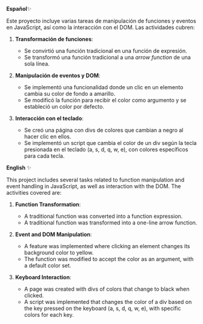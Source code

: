 **Español**✨
 
Este proyecto incluye varias tareas de manipulación de funciones y eventos en JavaScript, así como la interacción con el DOM. Las actividades cubren:

1. **Transformación de funciones**:
   - Se convirtió una función tradicional en una función de expresión.
   - Se transformó una función tradicional a una *arrow function* de una sola línea.

2. **Manipulación de eventos y DOM**:
   - Se implementó una funcionalidad donde un clic en un elemento cambia su color de fondo a amarillo.
   - Se modificó la función para recibir el color como argumento y se estableció un color por defecto.
  
3. **Interacción con el teclado**:
   - Se creó una página con divs de colores que cambian a negro al hacer clic en ellos.
   - Se implementó un script que cambia el color de un div según la tecla presionada en el teclado (a, s, d, q, w, e), con colores específicos para cada tecla.

 **English** ✨

This project includes several tasks related to function manipulation and event handling in JavaScript, as well as interaction with the DOM. The activities covered are:

1. **Function Transformation**:
   - A traditional function was converted into a function expression.
   - A traditional function was transformed into a one-line arrow function.

2. **Event and DOM Manipulation**:
   - A feature was implemented where clicking an element changes its background color to yellow.
   - The function was modified to accept the color as an argument, with a default color set.

3. **Keyboard Interaction**:
   - A page was created with divs of colors that change to black when clicked.
   - A script was implemented that changes the color of a div based on the key pressed on the keyboard (a, s, d, q, w, e), with specific colors for each key.
